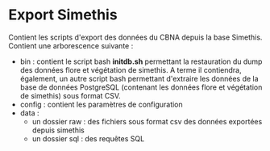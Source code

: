# Export Simethis
Contient les scripts d'export des données du CBNA depuis la base Simethis.
Contient une arborescence suivante :
  - bin : contient le script bash **initdb.sh** permettant la restauration du dump des données flore et végétation de simethis. A terme il contiendra, également, un autre script bash permettant d'extraire les données de la base de données PostgreSQL (contenant les données flore et végétation de simethis) sous format CSV.
  - config : contient les paramètres de configuration
  - data : 
    - un dossier raw : des fichiers sous format csv des données exportées depuis simethis
    - un dossier sql : des requêtes SQL
 
 
